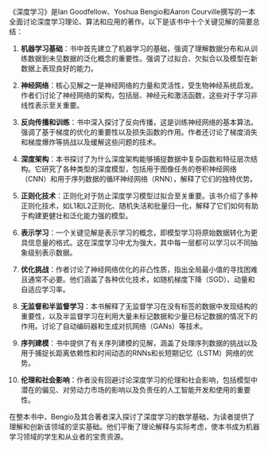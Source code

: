 《深度学习》是Ian Goodfellow、Yoshua Bengio和Aaron Courville撰写的一本全面讨论深度学习理论、算法和应用的著作。以下是该书中十个关键见解的简要总结：

1. **机器学习基础**：书中首先建立了机器学习的基础，强调了理解数据分布和从训练数据到未见数据的泛化概念的重要性。强调了过拟合、欠拟合以及模型在新数据上表现良好的能力。

2. **神经网络**：核心见解之一是神经网络的力量和灵活性，受生物神经系统启发。作者们讨论了神经网络的架构，包括层、神经元和激活函数，这些对于学习非线性表示至关重要。

3. **反向传播和训练**：书中深入探讨了反向传播，这是训练神经网络的基本算法。强调了基于梯度的优化的重要性以及损失函数的作用。作者还讨论了梯度消失和梯度爆炸等挑战以及缓解这些问题的技术。

4. **深度架构**：本书探讨了为什么深度架构能够捕捉数据中复杂函数和特征层次结构。它研究了各种类型的深度模型，包括用于图像任务的卷积神经网络（CNN）和用于序列数据的循环神经网络（RNN），解释了它们的独特优势。

5. **正则化技术**：正则化对于防止深度学习模型过拟合至关重要。该书介绍了多种正则化技术，如L1和L2正则化、随机失活和批量归一化，解释了它们如何有助于构建更健壮和泛化能力强的模型。

6. **表示学习**：一个关键见解是表示学习的概念，即模型学习将原始数据转化为更具信息量的格式。这在深度学习中尤为强大，其中每一层都可以学习以不同抽象级别表示数据。

7. **优化挑战**：作者讨论了神经网络优化的非凸性质，指出全局最小值的寻找困难且通常不必要。他们涵盖了各种优化技术，如随机梯度下降（SGD）、动量和自适应学习率。

8. **无监督和半监督学习**：本书解释了无监督学习在没有标签的数据中发现结构的重要性，以及半监督学习在利用大量未标记数据和少量已标记数据的情况下的作用。讨论了自动编码器和生成对抗网络（GANs）等技术。

9. **序列建模**：书中提供了有关序列建模的见解，涵盖了处理序列数据的挑战以及用于捕捉长距离依赖性和时间动态的RNNs和长短期记忆（LSTM）网络的优势。

10. **伦理和社会影响**：作者没有回避讨论深度学习的伦理和社会影响，包括模型中潜在的偏见、对劳动力市场的影响以及负责任的人工智能开发和使用的重要性。

在整本书中，Bengio及其合著者深入探讨了深度学习的数学基础，为读者提供了理解和创新该领域的坚实基础。他们平衡了理论解释与实际考虑，使本书成为机器学习领域的学生和从业者的宝贵资源。